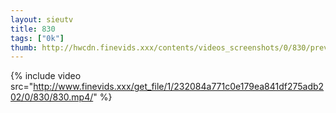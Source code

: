 ```yaml
--- 
layout: sieutv
title: 830
tags: ["0k"]
thumb: http://hwcdn.finevids.xxx/contents/videos_screenshots/0/830/preview.mp4.jpg
---
```

{% include video src="http://www.finevids.xxx/get_file/1/232084a771c0e179ea841df275adb202/0/830/830.mp4/" %} 
